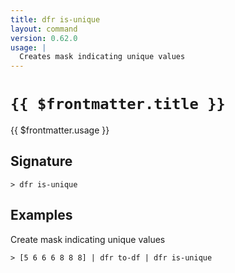 ```yaml
---
title: dfr is-unique
layout: command
version: 0.62.0
usage: |
  Creates mask indicating unique values
---
```


# `{{ $frontmatter.title }}`

<div style='white-space: pre-wrap;'>{{ $frontmatter.usage }}</div>

## Signature

```> dfr is-unique ```

## Examples

Create mask indicating unique values
```shell
> [5 6 6 6 8 8 8] | dfr to-df | dfr is-unique
```
